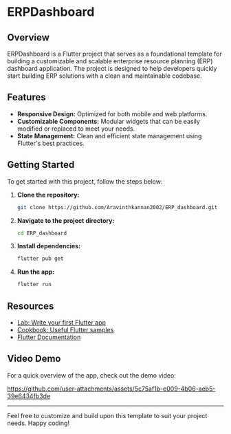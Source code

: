 # ERPDashboard

## Overview

ERPDashboard is a Flutter project that serves as a foundational template for building a customizable and scalable enterprise resource planning (ERP) dashboard application. The project is designed to help developers quickly start building ERP solutions with a clean and maintainable codebase.


## Features

- **Responsive Design:** Optimized for both mobile and web platforms.
- **Customizable Components:** Modular widgets that can be easily modified or replaced to meet your needs.
- **State Management:** Clean and efficient state management using Flutter's best practices.

## Getting Started

To get started with this project, follow the steps below:

1. **Clone the repository:**

    ```bash
    git clone https://github.com/Aravinthkannan2002/ERP_dashboard.git
    ```

2. **Navigate to the project directory:**

    ```bash
    cd ERP_dashboard
    ```

3. **Install dependencies:**

    ```bash
    flutter pub get
    ```

4. **Run the app:**

    ```bash
    flutter run
    ```

## Resources

- [Lab: Write your first Flutter app](https://docs.flutter.dev/get-started/codelab)
- [Cookbook: Useful Flutter samples](https://docs.flutter.dev/cookbook)
- [Flutter Documentation](https://docs.flutter.dev/)

## Video Demo

For a quick overview of the app, check out the demo video:


https://github.com/user-attachments/assets/5c75af1b-e009-4b06-aeb5-39e6434fb3de




---

Feel free to customize and build upon this template to suit your project needs. Happy coding!
